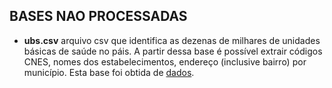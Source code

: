 ## BASES NAO PROCESSADAS
- **ubs.csv** arquivo csv que identifica as dezenas de milhares de unidades básicas de saúde no páis. A partir dessa base é possível extrair códigos CNES, nomes dos estabelecimentos, endereço (inclusive bairro) por município. Esta base foi obtida de [dados](http://dados.gov.br/dataset/unidades-basicas-de-saude-ubs). 
